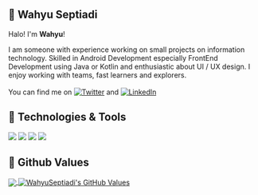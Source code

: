 ## 👋 Wahyu Septiadi

Halo! I'm **Wahyu**!

I am someone with experience working on small projects on information technology. Skilled in Android Development especially FrontEnd Development using Java or Kotlin and enthusiastic about UI / UX design. I enjoy working with teams, fast learners and explorers. 
<br><br>You can find me on [![Twitter][1.1]][1] and [![LinkedIn][2.1]][2]

## 🔧 Technologies & Tools
![](https://img.shields.io/badge/Code-Kotlin-informational?style=flat&logo=kotlin&logoColor=white&color=2bbc8a)
![](https://img.shields.io/badge/Code-Java-informational?style=flat&logo=java&logoColor=white&color=2bbc8a)
![](https://img.shields.io/badge/OS-Linux-informational?style=flat&logo=linux&logoColor=white&color=2bbc8a)
![](https://img.shields.io/badge/Shell-Bash-informational?style=flat&logo=gnu-bash&logoColor=white&color=2bbc8a)

## 🌱 Github Values
  <a href="https://github.com/WahyuSeptiadi/WahyuSeptiadi">
    <img align="center" src="https://github-readme-stats.vercel.app/api/top-langs/?username=wahyuseptiadi&hide=php,css,html&text_color=c9cacc&title_color=ffffff&icon_color=2bbc8a&bg_color=1d1f21" />
  </a>
  <a href="https://github.com/WahyuSeptiadi/WahyuSeptiadi">
    <img align="center" src="https://github-readme-stats.vercel.app/api?username=wahyuseptiadi&show_icons=true&line_height=40&count_private=true&title_color=ffffff&text_color=c9cacc&icon_color=2bbc8a&bg_color=1d1f21" alt="WahyuSeptiadi's GitHub Values" />
  </a>

<!-- icons without padding -->
[1.1]: http://i.imgur.com/wWzX9uB.png (twitter)
[2.1]: https://raw.githubusercontent.com/MartinHeinz/MartinHeinz/master/linkedin-3-16.png (linkedIn)

<!-- links to your social media accounts -->
[1]: https://twitter.com/wahyu_s72
[2]: https://www.linkedin.com/in/wahyuseptiadi/
